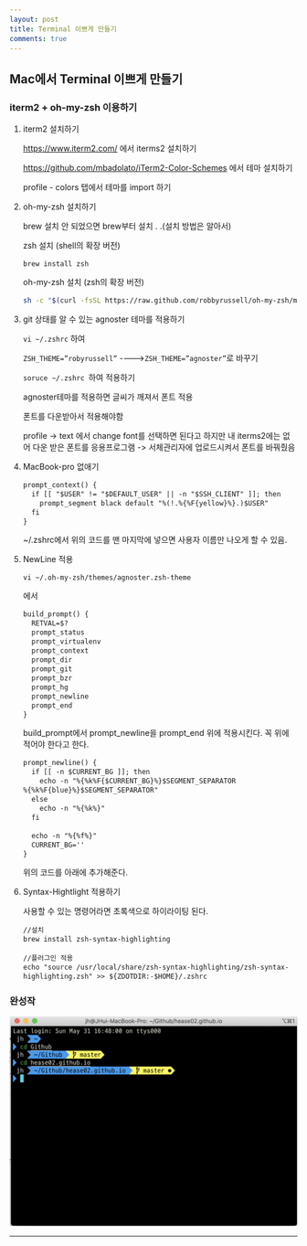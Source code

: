 ```yaml
---
layout: post
title: Terminal 이쁘게 만들기
comments: true
---
```




## Mac에서 Terminal 이쁘게 만들기



### iterm2 + oh-my-zsh  이용하기



1. iterm2 설치하기 

   https://www.iterm2.com/ 에서 iterms2 설치하기 

   https://github.com/mbadolato/iTerm2-Color-Schemes 에서 테마 설치하기

   profile - colors 탭에서 테마를 import 하기

   

2. oh-my-zsh 설치하기

   brew 설치 안 되었으면 brew부터 설치 . .(설치 방법은 알아서)

   zsh 설치 (shell의 확장 버전)

   ```shell
   brew install zsh
   ```

   oh-my-zsh 설치 (zsh의 확장 버전)

   ~~~bash
   sh -c "$(curl -fsSL https://raw.github.com/robbyrussell/oh-my-zsh/master/tools/install.sh)"
   ~~~

3. git 상태를 알 수 있는 agnoster 테마를 적용하기

   `vi ~/.zshrc` 하여

   `ZSH_THEME=”robyrussell”`  ---->` ZSH_THEME=”agnoster” `로 바꾸기

   `soruce ~/.zshrc `하여 적용하기 

   agnoster테마를 적용하면 글씨가 깨져서 폰트 적용 

   

   

   

   

   

   

   

   

   

   

   폰트를 다운받아서 적용해야함 

   profile -> text 에서 change font를 선택하면 된다고 하지만 내 iterms2에는 없어 다운 받은 폰트를 응용프로그램 -> 서체관리자에 업로드시켜서 폰트를 바꿔줬음 

5. MacBook-pro 없애기

   ~~~shell
   prompt_context() {
     if [[ "$USER" != "$DEFAULT_USER" || -n "$SSH_CLIENT" ]]; then
       prompt_segment black default "%(!.%{%F{yellow}%}.)$USER"
     fi
   }
   ~~~

   ~/.zshrc에서 위의 코드를 맨 마지막에 넣으면 사용자 이름만 나오게 할 수 있음. 

6. NewLine 적용

   ~~~shell
   vi ~/.oh-my-zsh/themes/agnoster.zsh-theme
   ~~~

   에서 

   ~~~shell
   build_prompt() {
     RETVAL=$?
     prompt_status
     prompt_virtualenv
     prompt_context
     prompt_dir
     prompt_git
     prompt_bzr
     prompt_hg
     prompt_newline 
     prompt_end
   }
   ~~~

   build_prompt에서 prompt_newline을 prompt_end 위에 적용시킨다. 꼭 위에 적어야 한다고 한다. 

   ~~~shell
   prompt_newline() {
     if [[ -n $CURRENT_BG ]]; then
       echo -n "%{%k%F{$CURRENT_BG}%}$SEGMENT_SEPARATOR
   %{%k%F{blue}%}$SEGMENT_SEPARATOR"
     else
       echo -n "%{%k%}"
     fi
   
     echo -n "%{%f%}"
     CURRENT_BG=''
   }
   ~~~

   위의 코드를 아래에 추가해준다. 

7. Syntax-Hightlight 적용하기 

   사용할 수 있는 명령어라면 초록색으로 하이라이팅 된다. 

   ~~~shell
   //설치 
   brew install zsh-syntax-highlighting
   
   //플러그인 적용
   echo "source /usr/local/share/zsh-syntax-highlighting/zsh-syntax-highlighting.zsh" >> ${ZDOTDIR:-$HOME}/.zshrc
   ~~~



### 완성작

![terminal](../assets/img/terminal.png)

---

